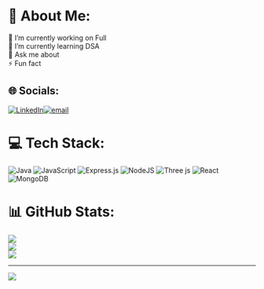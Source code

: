# 💫 About Me:
🔭 I’m currently working on Full <br>🌱 I’m currently learning DSA<br>💬 Ask me about<br>⚡ Fun fact


## 🌐 Socials:
[![LinkedIn](https://img.shields.io/badge/LinkedIn-%230077B5.svg?logo=linkedin&logoColor=white)](https://www.linkedin.com/in/logendiran-k-a07a20257/)[![email](https://img.shields.io/badge/Email-D14836?logo=gmail&logoColor=white)](mailto:logendiran2005@gmail.com) 

# 💻 Tech Stack:
![Java](https://img.shields.io/badge/java-%23ED8B00.svg?style=for-the-badge&logo=openjdk&logoColor=white) ![JavaScript](https://img.shields.io/badge/javascript-%23323330.svg?style=for-the-badge&logo=javascript&logoColor=%23F7DF1E) ![Express.js](https://img.shields.io/badge/express.js-%23404d59.svg?style=for-the-badge&logo=express&logoColor=%2361DAFB) ![NodeJS](https://img.shields.io/badge/node.js-6DA55F?style=for-the-badge&logo=node.js&logoColor=white) ![Three js](https://img.shields.io/badge/threejs-black?style=for-the-badge&logo=three.js&logoColor=white) ![React](https://img.shields.io/badge/react-%2320232a.svg?style=for-the-badge&logo=react&logoColor=%2361DAFB) ![MongoDB](https://img.shields.io/badge/MongoDB-%234ea94b.svg?style=for-the-badge&logo=mongodb&logoColor=white)
# 📊 GitHub Stats:
![](https://github-readme-stats.vercel.app/api?username=logendiranK&theme=dark&hide_border=false&include_all_commits=false&count_private=false)<br/>
![](https://nirzak-streak-stats.vercel.app/?user=logendiranK&theme=dark&hide_border=false)<br/>
![](https://github-readme-stats.vercel.app/api/top-langs/?username=logendiranK&theme=dark&hide_border=false&include_all_commits=false&count_private=false&layout=compact)

---
[![](https://visitcount.itsvg.in/api?id=logendiranK&icon=0&color=0)](https://visitcount.itsvg.in)

<!-- Proudly created with GPRM ( https://gprm.itsvg.in ) -->
